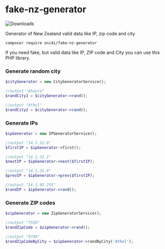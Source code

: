 # fake-nz-generator

![Downloads](https://img.shields.io/packagist/dt/Oni4i/fake-nz-generator?style=for-the-badge)

Generator of New Zealand valid data like IP, zip code and city

`composer require oni4i/fake-nz-generator`

If you need fake, but valid data like IP, ZIP code and City you can use this PHP library.


<h3>Generate random city</h3>

```php
$cityGenerator = new CityGeneratorService();

//output "Ahaura"
$randCity1 = $cityGenerator->rand();

//output "Athol"
$randCity2 = $cityGenerator->rand();
```

<h3>Generate IPs</h3>

```php
$ipGenerator = new IPGeneratorService();

//output "14.1.32.0"
$firstIP = $ipGenerator->first();

//output "14.1.32.1"
$nextIP = $ipGenerator->next($firstIP);

//output "14.1.32.0"
$prevIP = $ipGenerator->prev($firstIP);

//output "14.1.95.255"
$randIP = $ipGenerator->rand();
```

<h3>Generate ZIP codes</h3>

```php
$zipGenerator = new ZipGeneratorService();

//output "7550"
$randZipCode = $zipGenerator->rand();

//output "9749"
$randZipCodeByCity = $zipGenerator->randByCity('Athol');
```

